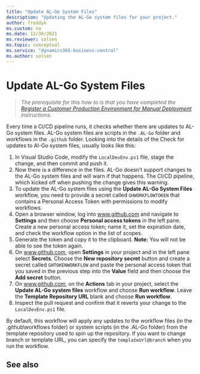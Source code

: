 ```yaml
---
title: "Update AL-Go System Files"
description: "Updating the AL-Go system files for your project."
author: freddyk
ms.custom: na
ms.date: 12/30/2021
ms.reviewer: solsen
ms.topic: conceptual
ms.service: "dynamics365-business-central"
ms.author: solsen
---
```


# Update AL-Go System Files

> *The prerequisite for this how to is that you have completed the [Register a Customer Production Environment for Manual Deployment](algo-register-cust-prod-env.md) instructions.*

Every time a CI/CD pipeline runs, it checks whether there are updates to AL-Go system files. AL-Go system files are scripts in the `.AL-Go` folder and workflows in the `.github` folder. Looking into the details of the Check for updates to Al-Go system files, usually looks like this:

<!-- image -->

1. In Visual Studio Code, modify the `LocalDevEnv.ps1` file, stage the change, and then commit and push it.
1. Now there is a difference in the files. AL-Go doesn’t support changes to the AL-Go system files and will warn if that happens. The CI/CD pipeline, which kicked off when pushing the change gives this warning.
1. To update the AL-Go system files using the **Update AL-Go System Files** workflow, you need to provide a secret called `GHWORKFLOWTOKEN` that contains a Personal Access Token with permissions to modify workflows.
1. Open a browser window, log into www.github.com and navigate to **Settings** and then choose **Personal access tokens** in the left pane. Create a new personal access token; name it, set the expiration date, and check the workflow option in the list of scopes.
1. Generate the token and copy it to the clipboard. **Note:** You will not be able to see the token again.
1. On www.github.com, open **Settings** in your project and in the left pane select **Secrets**. Choose the **New repository secret** button and create a secret called `GHTOKENWORKFLOW` and paste the personal access token that you saved in the previous step into the **Value** field and then choose the **Add secret** button.
1. On www.github.com, on the **Actions** tab in your project, select the **Update AL-Go system files** workflow and choose **Run workflow**. Leave the **Template Repository URL** blank and choose **Run workflow**.
1. Inspect the pull request and confirm that it reverts your change to the `LocalDevEnv.ps1` file.

By default, this workflow will apply any updates to the workflow files (in the .github\workflows folder) or system scripts (in the .AL-Go folder) from the template repository used to spin up the repository. If you want to change branch or template URL, you can specify the `templateUrl@branch` when you run the workflow.

## See also